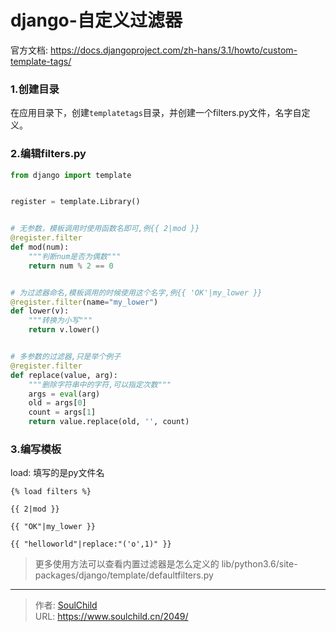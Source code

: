 # django-自定义过滤器

<!--more-->
官方文档: https://docs.djangoproject.com/zh-hans/3.1/howto/custom-template-tags/

### 1.创建目录
在应用目录下，创建`templatetags`目录，并创建一个filters.py文件，名字自定义。

### 2.编辑filters.py
```python
from django import template


register = template.Library()


# 无参数，模板调用时使用函数名即可,例{{ 2|mod }}
@register.filter  
def mod(num):
    """判断num是否为偶数"""
    return num % 2 == 0


# 为过滤器命名,模板调用的时候使用这个名字,例{{ 'OK'|my_lower }}
@register.filter(name="my_lower")  
def lower(v):
    """转换为小写"""
    return v.lower()


# 多参数的过滤器,只是举个例子
@register.filter
def replace(value, arg):
    """删除字符串中的字符,可以指定次数"""
    args = eval(arg)
    old = args[0]
    count = args[1]
    return value.replace(old, '', count)
```

###  3.编写模板
load: 填写的是py文件名
```
{% load filters %}

{{ 2|mod }}

{{ "OK"|my_lower }}

{{ "helloworld"|replace:"('o',1)" }}
```


> 更多使用方法可以查看内置过滤器是怎么定义的
lib/python3.6/site-packages/django/template/defaultfilters.py


---

> 作者: [SoulChild](https://www.soulchild.cn)  
> URL: https://www.soulchild.cn/2049/  

